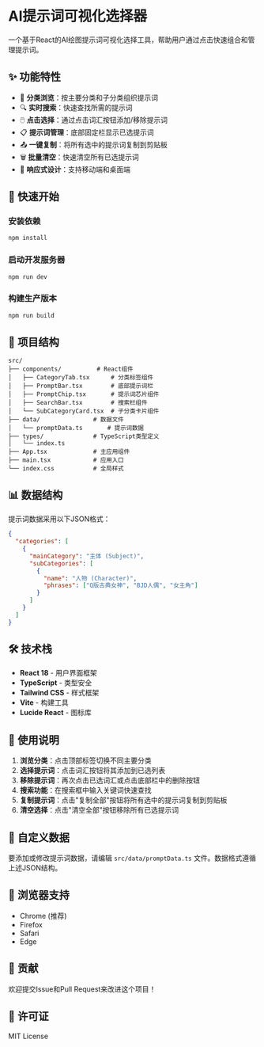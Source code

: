 # AI提示词可视化选择器

一个基于React的AI绘图提示词可视化选择工具，帮助用户通过点击快速组合和管理提示词。

## ✨ 功能特性

- 🎯 **分类浏览**：按主要分类和子分类组织提示词
- 🔍 **实时搜索**：快速查找所需的提示词
- 🖱️ **点击选择**：通过点击词汇按钮添加/移除提示词
- 📋 **提示词管理**：底部固定栏显示已选提示词
- 📤 **一键复制**：将所有选中的提示词复制到剪贴板
- 🗑️ **批量清空**：快速清空所有已选提示词
- 📱 **响应式设计**：支持移动端和桌面端

## 🚀 快速开始

### 安装依赖

```bash
npm install
```

### 启动开发服务器

```bash
npm run dev
```

### 构建生产版本

```bash
npm run build
```

## 📁 项目结构

```
src/
├── components/          # React组件
│   ├── CategoryTab.tsx      # 分类标签组件
│   ├── PromptBar.tsx        # 底部提示词栏
│   ├── PromptChip.tsx       # 提示词芯片组件
│   ├── SearchBar.tsx        # 搜索栏组件
│   └── SubCategoryCard.tsx  # 子分类卡片组件
├── data/               # 数据文件
│   └── promptData.ts       # 提示词数据
├── types/              # TypeScript类型定义
│   └── index.ts
├── App.tsx             # 主应用组件
├── main.tsx            # 应用入口
└── index.css           # 全局样式
```

## 📊 数据结构

提示词数据采用以下JSON格式：

```json
{
  "categories": [
    {
      "mainCategory": "主体 (Subject)",
      "subCategories": [
        {
          "name": "人物 (Character)",
          "phrases": ["Q版古典女神", "BJD人偶", "女主角"]
        }
      ]
    }
  ]
}
```

## 🛠️ 技术栈

- **React 18** - 用户界面框架
- **TypeScript** - 类型安全
- **Tailwind CSS** - 样式框架
- **Vite** - 构建工具
- **Lucide React** - 图标库

## 📝 使用说明

1. **浏览分类**：点击顶部标签切换不同主要分类
2. **选择提示词**：点击词汇按钮将其添加到已选列表
3. **移除提示词**：再次点击已选词汇或点击底部栏中的删除按钮
4. **搜索功能**：在搜索框中输入关键词快速查找
5. **复制提示词**：点击"复制全部"按钮将所有选中的提示词复制到剪贴板
6. **清空选择**：点击"清空全部"按钮移除所有已选提示词

## 🔧 自定义数据

要添加或修改提示词数据，请编辑 `src/data/promptData.ts` 文件。数据格式遵循上述JSON结构。

## 📱 浏览器支持

- Chrome (推荐)
- Firefox
- Safari
- Edge

## 🤝 贡献

欢迎提交Issue和Pull Request来改进这个项目！

## 📄 许可证

MIT License
